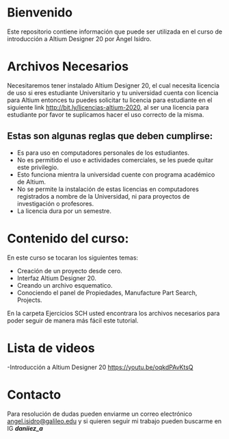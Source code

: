 # Bienvenido	
 Este repositorio contiene información que puede ser utilizada en el curso de introducción a Altium Designer 20 por Ángel Isidro.

# Archivos Necesarios

 Necesitaremos tener instalado Altium Designer 20, el cual necesita licencia de uso si eres estudiante Universitario y tu universidad cuenta con licencia para Altium entonces tu puedes solicitar tu licencia para estudiante en el siguiente link <http://bit.ly/licencias-altium-2020>, al ser una licencia para estudiante por favor te suplicamos hacer el uso correcto de la misma. 

## Estas son algunas reglas que deben cumplirse:

* Es para uso en computadores personales de los estudiantes.
* No es permitido el uso e actividades comerciales, se les puede quitar este privilegio.
* Esto funciona mientra la universidad cuente con programa académico de Altium.
* No se permite la instalación de estas licencias en computadores registrados a nombre de la Universidad, ni para proyectos de investigación o profesores.
* La licencia dura por un semestre.

# Contenido del curso:

En este curso se tocaran los siguientes temas: 

- Creación de un proyecto desde cero.
- Interfaz Altium Designer 20.
- Creando un archivo esquematico.
- Conociendo el panel de Propiedades, Manufacture Part Search, Projects.

En la carpeta Ejercicios SCH usted encontrara los archivos necesarios para poder seguir de manera más fácil este tutorial.

# Lista de videos

-Introducción a Altium Designer 20 <https://youtu.be/oqkdPAvKtsQ>

# Contacto 
Para resolución de dudas pueden enviarme un correo electrónico <angel.isidro@galileo.edu> y si quieren seguir mi trabajo pueden buscarme en IG ***daniiez_a*** 